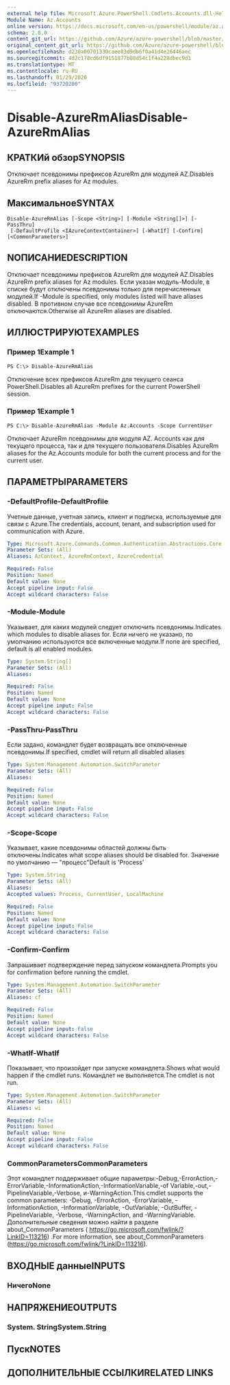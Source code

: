 ```yaml
---
external help file: Microsoft.Azure.PowerShell.Cmdlets.Accounts.dll-Help.xml
Module Name: Az.Accounts
online version: https://docs.microsoft.com/en-us/powershell/module/az.accounts/disable-azurermalias
schema: 2.0.0
content_git_url: https://github.com/Azure/azure-powershell/blob/master/src/Accounts/Accounts/help/Disable-AzureRmAlias.md
original_content_git_url: https://github.com/Azure/azure-powershell/blob/master/src/Accounts/Accounts/help/Disable-AzureRmAlias.md
ms.openlocfilehash: d230a00701330caee83d9db6f0a41d4e26446aec
ms.sourcegitcommit: 4d2c178cd6df9151877b08d54c1f4a228dbec9d1
ms.translationtype: MT
ms.contentlocale: ru-RU
ms.lasthandoff: 01/29/2020
ms.locfileid: "93720280"
---
```

# <span data-ttu-id="e8b7f-101">Disable-AzureRmAlias</span><span class="sxs-lookup"><span data-stu-id="e8b7f-101">Disable-AzureRmAlias</span></span>

## <span data-ttu-id="e8b7f-102">КРАТКИй обзор</span><span class="sxs-lookup"><span data-stu-id="e8b7f-102">SYNOPSIS</span></span>
<span data-ttu-id="e8b7f-103">Отключает псевдонимы префиксов AzureRm для модулей AZ.</span><span class="sxs-lookup"><span data-stu-id="e8b7f-103">Disables AzureRm prefix aliases for Az modules.</span></span>

## <span data-ttu-id="e8b7f-104">Максимальное</span><span class="sxs-lookup"><span data-stu-id="e8b7f-104">SYNTAX</span></span>

```
Disable-AzureRmAlias [-Scope <String>] [-Module <String[]>] [-PassThru]
 [-DefaultProfile <IAzureContextContainer>] [-WhatIf] [-Confirm] [<CommonParameters>]
```

## <span data-ttu-id="e8b7f-105">NОПИСАНИЕ</span><span class="sxs-lookup"><span data-stu-id="e8b7f-105">DESCRIPTION</span></span>
<span data-ttu-id="e8b7f-106">Отключает псевдонимы префиксов AzureRm для модулей AZ.</span><span class="sxs-lookup"><span data-stu-id="e8b7f-106">Disables AzureRm prefix aliases for Az modules.</span></span> <span data-ttu-id="e8b7f-107">Если указан модуль-Module, в списке будут отключены псевдонимы только для перечисленных модулей.</span><span class="sxs-lookup"><span data-stu-id="e8b7f-107">If -Module is specified, only modules listed will have aliases disabled.</span></span> <span data-ttu-id="e8b7f-108">В противном случае все псевдонимы AzureRm отключаются.</span><span class="sxs-lookup"><span data-stu-id="e8b7f-108">Otherwise all AzureRm aliases are disabled.</span></span>

## <span data-ttu-id="e8b7f-109">ИЛЛЮСТРИРУЮТ</span><span class="sxs-lookup"><span data-stu-id="e8b7f-109">EXAMPLES</span></span>

### <span data-ttu-id="e8b7f-110">Пример 1</span><span class="sxs-lookup"><span data-stu-id="e8b7f-110">Example 1</span></span>
```
PS C:\> Disable-AzureRmAlias
```

<span data-ttu-id="e8b7f-111">Отключение всех префиксов AzureRm для текущего сеанса PowerShell.</span><span class="sxs-lookup"><span data-stu-id="e8b7f-111">Disables all AzureRm prefixes for the current PowerShell session.</span></span>

### <span data-ttu-id="e8b7f-112">Пример 1</span><span class="sxs-lookup"><span data-stu-id="e8b7f-112">Example 1</span></span>
```
PS C:\> Disable-AzureRmAlias -Module Az.Accounts -Scope CurrentUser
```

<span data-ttu-id="e8b7f-113">Отключает AzureRm псевдонимы для модуля AZ. Accounts как для текущего процесса, так и для текущего пользователя.</span><span class="sxs-lookup"><span data-stu-id="e8b7f-113">Disables AzureRm aliases for the Az.Accounts module for both the current process and for the current user.</span></span>

## <span data-ttu-id="e8b7f-114">ПАРАМЕТРЫ</span><span class="sxs-lookup"><span data-stu-id="e8b7f-114">PARAMETERS</span></span>

### <span data-ttu-id="e8b7f-115">-DefaultProfile</span><span class="sxs-lookup"><span data-stu-id="e8b7f-115">-DefaultProfile</span></span>
<span data-ttu-id="e8b7f-116">Учетные данные, учетная запись, клиент и подписка, используемые для связи с Azure.</span><span class="sxs-lookup"><span data-stu-id="e8b7f-116">The credentials, account, tenant, and subscription used for communication with Azure.</span></span>

```yaml
Type: Microsoft.Azure.Commands.Common.Authentication.Abstractions.Core.IAzureContextContainer
Parameter Sets: (All)
Aliases: AzContext, AzureRmContext, AzureCredential

Required: False
Position: Named
Default value: None
Accept pipeline input: False
Accept wildcard characters: False
```

### <span data-ttu-id="e8b7f-117">-Module</span><span class="sxs-lookup"><span data-stu-id="e8b7f-117">-Module</span></span>
<span data-ttu-id="e8b7f-118">Указывает, для каких модулей следует отключить псевдонимы.</span><span class="sxs-lookup"><span data-stu-id="e8b7f-118">Indicates which modules to disable aliases for.</span></span>
<span data-ttu-id="e8b7f-119">Если ничего не указано, по умолчанию используются все включенные модули.</span><span class="sxs-lookup"><span data-stu-id="e8b7f-119">If none are specified, default is all enabled modules.</span></span>

```yaml
Type: System.String[]
Parameter Sets: (All)
Aliases:

Required: False
Position: Named
Default value: None
Accept pipeline input: False
Accept wildcard characters: False
```

### <span data-ttu-id="e8b7f-120">-PassThru</span><span class="sxs-lookup"><span data-stu-id="e8b7f-120">-PassThru</span></span>
<span data-ttu-id="e8b7f-121">Если задано, командлет будет возвращать все отключенные псевдонимы.</span><span class="sxs-lookup"><span data-stu-id="e8b7f-121">If specified, cmdlet will return all disabled aliases</span></span>

```yaml
Type: System.Management.Automation.SwitchParameter
Parameter Sets: (All)
Aliases:

Required: False
Position: Named
Default value: None
Accept pipeline input: False
Accept wildcard characters: False
```

### <span data-ttu-id="e8b7f-122">-Scope</span><span class="sxs-lookup"><span data-stu-id="e8b7f-122">-Scope</span></span>
<span data-ttu-id="e8b7f-123">Указывает, какие псевдонимы областей должны быть отключены.</span><span class="sxs-lookup"><span data-stu-id="e8b7f-123">Indicates what scope aliases should be disabled for.</span></span> <span data-ttu-id="e8b7f-124">Значение по умолчанию — "процесс"</span><span class="sxs-lookup"><span data-stu-id="e8b7f-124">Default is 'Process'</span></span>

```yaml
Type: System.String
Parameter Sets: (All)
Aliases:
Accepted values: Process, CurrentUser, LocalMachine

Required: False
Position: Named
Default value: None
Accept pipeline input: False
Accept wildcard characters: False
```

### <span data-ttu-id="e8b7f-125">-Confirm</span><span class="sxs-lookup"><span data-stu-id="e8b7f-125">-Confirm</span></span>
<span data-ttu-id="e8b7f-126">Запрашивает подтверждение перед запуском командлета.</span><span class="sxs-lookup"><span data-stu-id="e8b7f-126">Prompts you for confirmation before running the cmdlet.</span></span>

```yaml
Type: System.Management.Automation.SwitchParameter
Parameter Sets: (All)
Aliases: cf

Required: False
Position: Named
Default value: None
Accept pipeline input: False
Accept wildcard characters: False
```

### <span data-ttu-id="e8b7f-127">-WhatIf</span><span class="sxs-lookup"><span data-stu-id="e8b7f-127">-WhatIf</span></span>
<span data-ttu-id="e8b7f-128">Показывает, что произойдет при запуске командлета.</span><span class="sxs-lookup"><span data-stu-id="e8b7f-128">Shows what would happen if the cmdlet runs.</span></span>
<span data-ttu-id="e8b7f-129">Командлет не выполняется.</span><span class="sxs-lookup"><span data-stu-id="e8b7f-129">The cmdlet is not run.</span></span>

```yaml
Type: System.Management.Automation.SwitchParameter
Parameter Sets: (All)
Aliases: wi

Required: False
Position: Named
Default value: None
Accept pipeline input: False
Accept wildcard characters: False
```

### <span data-ttu-id="e8b7f-130">CommonParameters</span><span class="sxs-lookup"><span data-stu-id="e8b7f-130">CommonParameters</span></span>
<span data-ttu-id="e8b7f-131">Этот командлет поддерживает общие параметры:-Debug,-ErrorAction,-ErrorVariable,-InformationAction,-InformationVariable,-of Variable,-out,-PipelineVariable,-Verbose, и-WarningAction.</span><span class="sxs-lookup"><span data-stu-id="e8b7f-131">This cmdlet supports the common parameters: -Debug, -ErrorAction, -ErrorVariable, -InformationAction, -InformationVariable, -OutVariable, -OutBuffer, -PipelineVariable, -Verbose, -WarningAction, and -WarningVariable.</span></span> <span data-ttu-id="e8b7f-132">Дополнительные сведения можно найти в разделе about_CommonParameters ( https://go.microsoft.com/fwlink/?LinkID=113216) .</span><span class="sxs-lookup"><span data-stu-id="e8b7f-132">For more information, see about_CommonParameters (https://go.microsoft.com/fwlink/?LinkID=113216).</span></span>

## <span data-ttu-id="e8b7f-133">ВХОДНЫЕ данные</span><span class="sxs-lookup"><span data-stu-id="e8b7f-133">INPUTS</span></span>

### <span data-ttu-id="e8b7f-134">Ничего</span><span class="sxs-lookup"><span data-stu-id="e8b7f-134">None</span></span>

## <span data-ttu-id="e8b7f-135">НАПРЯЖЕНИЕ</span><span class="sxs-lookup"><span data-stu-id="e8b7f-135">OUTPUTS</span></span>

### <span data-ttu-id="e8b7f-136">System. String</span><span class="sxs-lookup"><span data-stu-id="e8b7f-136">System.String</span></span>

## <span data-ttu-id="e8b7f-137">Пуск</span><span class="sxs-lookup"><span data-stu-id="e8b7f-137">NOTES</span></span>

## <span data-ttu-id="e8b7f-138">ДОПОЛНИТЕЛЬНЫЕ ССЫЛКИ</span><span class="sxs-lookup"><span data-stu-id="e8b7f-138">RELATED LINKS</span></span>
